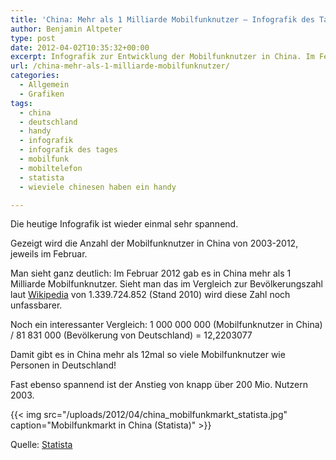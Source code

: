 ```yaml
---
title: 'China: Mehr als 1 Milliarde Mobilfunknutzer – Infografik des Tages'
author: Benjamin Altpeter
type: post
date: 2012-04-02T10:35:32+00:00
excerpt: Infografik zur Entwicklung der Mobilfunknutzer in China. Im Februar 2012 wurden in China über eine Milliarde Mobilfunkanschlüsse gezählt.
url: /china-mehr-als-1-milliarde-mobilfunknutzer/
categories:
  - Allgemein
  - Grafiken
tags:
  - china
  - deutschland
  - handy
  - infografik
  - infografik des tages
  - mobilfunk
  - mobiltelefon
  - statista
  - wieviele chinesen haben ein handy

---
```

Die heutige Infografik ist wieder einmal sehr spannend.

Gezeigt wird die Anzahl der Mobilfunknutzer in China von 2003-2012, jeweils im Februar.
  
Man sieht ganz deutlich: Im Februar 2012 gab es in China mehr als 1 Milliarde Mobilfunknutzer. Sieht man das im Vergleich zur Bevölkerungszahl laut <a title="Artikel über Volksrepublik China auf Wikipedia" href="http://de.wikipedia.org/wiki/Volksrepublik_China" target="_blank">Wikipedia</a> von 1.339.724.852 (Stand 2010) wird diese Zahl noch unfassbarer.
  
Noch ein interessanter Vergleich: 1 000 000 000 (Mobilfunknutzer in China) / 81 831 000 (Bevölkerung von Deutschland) = 12,2203077

Damit gibt es in China mehr als 12mal so viele Mobilfunknutzer wie Personen in Deutschland!

Fast ebenso spannend ist der Anstieg von knapp über 200 Mio. Nutzern 2003.

{{< img src="/uploads/2012/04/china_mobilfunkmarkt_statista.jpg" caption="Mobilfunkmarkt in China (Statista)" >}}

Quelle: <a title="Statista" href="http://de.statista.com/statistik/daten/studie/219306/umfrage/mobilfunkanschluesse-in-china-nach-monaten/" target="_blank">Statista</a>
